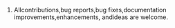 1. Allcontributions,bug reports,bug fixes,documentation improvements,enhancements, andideas are welcome.
